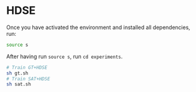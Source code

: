 # HDSE

Once you have activated the environment and installed all dependencies, run:

```bash
source s
```

After having run `source s`, run `cd experiments`. 

```bash
# Train GT+HDSE
sh gt.sh
# Train SAT+HDSE
sh sat.sh
```

